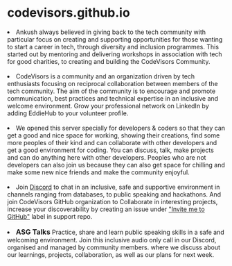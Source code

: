 # codevisors.github.io

<li>
Ankush always believed in giving back to the tech community with particular focus on creating and supporting opportunities for those wanting to start a career in tech, through diversity and inclusion programmes. This started out by mentoring and delivering workshops in association with tech for good charities, to creating and building the CodeVisors Community.
</li>
<br>
<li>
CodeVisors is a community and an organization driven by tech enthusiasts focusing on reciprocal collaboration between members of the tech community.  The aim of the community is to encourage and promote communication, best practices and technical expertise in an inclusive and welcome environment. Grow your professional network on LinkedIn by adding EddieHub to your volunteer profile. 
</li>
<br>
<li>
We opened this server specially for developers & coders so that they can get a good and nice space for working, showing their creations, find some more peoples of their kind and can collaborate with other developers and get a good environment for coding. You can discuss, talk, make projects and can do anything here with other developers. Peoples who are not developers can also join us because they can also get space for chilling and make some new nice friends and make the community enjoyful.</li>
<br>
<li>
Join <a href="https://discord.gg/47vQN9Z3XB" target="_blank">Discord</a> to chat in an inclusive, safe and supportive environment in channels ranging from databases, to public speaking and hackathons. And join CodeVisors GitHub organization to Collaborate in interesting projects, increase your discoverability by creating an issue under <a href="https://github.com/CodeVisors/support/issues/new/choose" target="_blank">"Invite me to GitHub"</a> label in support repo. 
</li>
<br>
<li>
<strong style="font-size: medium;" >ASG Talks</strong> Practice, share and learn public speaking skills in a safe and welcoming environment. Join this inclusive audio only call in our Discord, organised and managed by community members. where we discuss about our learnings, projects, collaboration, as well as our plans for next week.
</li>
